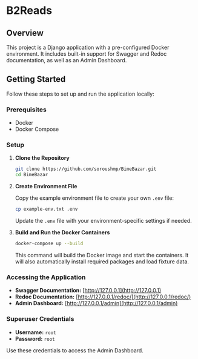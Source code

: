 # B2Reads

## Overview

This project is a Django application with a pre-configured Docker environment. It includes built-in support for Swagger and Redoc documentation, as well as an Admin Dashboard. 

## Getting Started

Follow these steps to set up and run the application locally:

### Prerequisites

- Docker
- Docker Compose

### Setup

1. **Clone the Repository**

    ```bash
    git clone https://github.com/soroushmp/BimeBazar.git
    cd BimeBazar
    ```

2. **Create Environment File**

    Copy the example environment file to create your own `.env` file:

    ```bash
    cp example-env.txt .env
    ```

    Update the `.env` file with your environment-specific settings if needed.

3. **Build and Run the Docker Containers**

    ```bash
    docker-compose up --build
    ```

    This command will build the Docker image and start the containers. It will also automatically install required packages and load fixture data.

### Accessing the Application

- **Swagger Documentation:** [http://127.0.0.1](http://127.0.0.1)
- **Redoc Documentation:** [http://127.0.0.1/redoc/](http://127.0.0.1/redoc/)
- **Admin Dashboard:** [http://127.0.0.1/admin](http://127.0.0.1/admin)

### Superuser Credentials

- **Username:** `root`
- **Password:** `root`

Use these credentials to access the Admin Dashboard.
